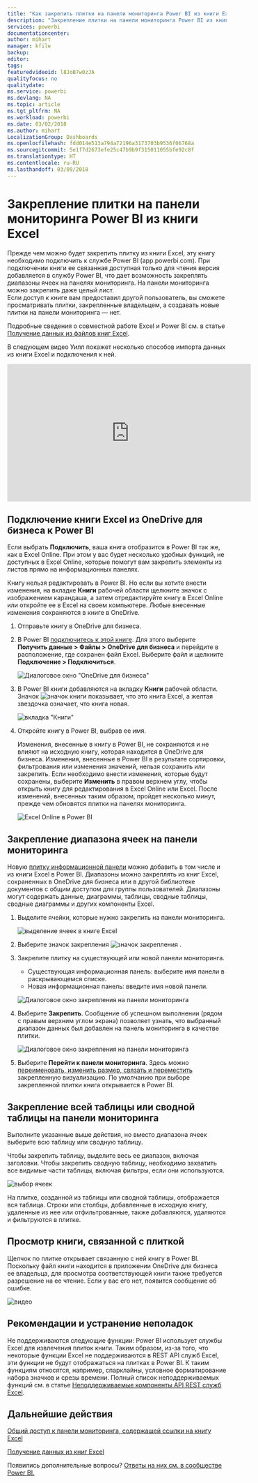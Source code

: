 ```yaml
---
title: "Как закрепить плитки на панели мониторинга Power BI из книги Excel"
description: "Закрепление плитки на панели мониторинга Power BI из книги Excel в OneDrive для бизнеса. Закрепление диапазонов, диаграмм, таблиц"
services: powerbi
documentationcenter: 
author: mihart
manager: kfile
backup: 
editor: 
tags: 
featuredvideoid: l8JoB7w0zJA
qualityfocus: no
qualitydate: 
ms.service: powerbi
ms.devlang: NA
ms.topic: article
ms.tgt_pltfrm: NA
ms.workload: powerbi
ms.date: 03/02/2018
ms.author: mihart
LocalizationGroup: Dashboards
ms.openlocfilehash: fdd014e513a794a72196a3173703b9536f06768a
ms.sourcegitcommit: 5e1f7d2673efe25c47b9b9f315011055bfe92c8f
ms.translationtype: HT
ms.contentlocale: ru-RU
ms.lasthandoff: 03/09/2018
---
```

# <a name="pin-a-tile-to-a-power-bi-dashboard-from-excel"></a>Закрепление плитки на панели мониторинга Power BI из книги Excel
Прежде чем можно будет закрепить плитку из книги Excel, эту книгу необходимо подключить к службе Power BI (app.powerbi.com). При подключении книги ее связанная доступная только для чтения версия добавляется в службу Power BI, что дает возможность закреплять диапазоны ячеек на панелях мониторинга. На панели мониторинга можно закрепить даже целый лист.  
Если доступ к книге вам предоставил другой пользователь, вы сможете просматривать плитки, закрепленные владельцем, а создавать новые плитки на панели мониторинга — нет. 

Подробные сведения о совместной работе Excel и Power BI см. в статье [Получение данных из файлов книг Excel](http://go.microsoft.com/fwlink/?LinkID=521962).

В следующем видео Уилл покажет несколько способов импорта данных из книги Excel и подключения к ней.

<iframe width="560" height="315" src="https://www.youtube.com/embed/l8JoB7w0zJA" frameborder="0" allowfullscreen></iframe>

## <a name="connect-your-excel-workbook-from-onedrive-for-business-to-power-bi"></a>Подключение книги Excel из OneDrive для бизнеса к Power BI
Если выбрать **Подключить**, ваша книга отобразится в Power BI так же, как в Excel Online. При этом у вас будет несколько удобных функций, не доступных в Excel Online, которые помогут вам закрепить элементы из листов прямо на информационных панелях.

Книгу нельзя редактировать в Power BI. Но если вы хотите внести изменения, на вкладке **Книги** рабочей области щелкните значок с изображением карандаша, а затем отредактируйте книгу в Excel Online или откройте ее в Excel на своем компьютере. Любые внесенные изменения сохраняются в книге в OneDrive.

1. Отправьте книгу в OneDrive для бизнеса.
2. В Power BI [подключитесь к этой книге](service-excel-workbook-files.md). Для этого выберите **Получить данные > Файлы > OneDrive для бизнеса** и перейдите в расположение, где сохранен файл Excel. Выберите файл и щелкните **Подключение > Подключиться**.

   ![Диалоговое окно "OneDrive для бизнеса"](media/service-dashboard-pin-tile-from-excel/power-bi-connect.png)

3. В Power BI книги добавляются на вкладку **Книги** рабочей области.  Значок ![значок книги](media/service-dashboard-pin-tile-from-excel/pbi_workbookicon.png) показывает, что это книга Excel, а желтая звездочка означает, что книга новая.
   
    
   ![вкладка "Книги"](media/service-dashboard-pin-tile-from-excel/power-bi-workbooks.png)
4. Откройте книгу в Power BI, выбрав ее имя.

    Изменения, внесенные в книгу в Power BI, не сохраняются и не влияют на исходную книгу, которая находится в OneDrive для бизнеса. Изменения, внесенные в Power BI в результате сортировки, фильтрования или изменения значений, нельзя сохранить или закрепить. Если необходимо внести изменения, которые будут сохранены, выберите **Изменить** в правом верхнем углу, чтобы открыть книгу для редактирования в Excel Online или Excel. После изменений, внесенных таким образом, пройдет несколько минут, прежде чем обновятся плитки на панелях мониторинга.
   
   
   ![Excel Online в Power BI](media/service-dashboard-pin-tile-from-excel/power-bi-opened.png)

## <a name="pin-a-range-of-cells-to-a-dashboard"></a>Закрепление диапазона ячеек на панели мониторинга
Новую [плитку информационной панели](service-dashboard-tiles.md) можно добавить в том числе и из книги Excel в Power BI. Диапазоны можно закреплять из книг Excel, сохраненных в OneDrive для бизнеса или в другой библиотеке документов с общим доступом для группы пользователей. Диапазоны могут содержать данные, диаграммы, таблицы, сводные таблицы, сводные диаграммы и других компоненты Excel.

1. Выделите ячейки, которые нужно закрепить на панели мониторинга.
   
    ![выделение ячеек в книге Excel](media/service-dashboard-pin-tile-from-excel/pbi_selectrange.png)
2. Выберите значок закрепления ![значок закрепления](media/service-dashboard-pin-tile-from-excel/pbi_pintile_small.png) . 
3. Закрепите плитку на существующей или новой панели мониторинга. 
   
   * Существующая информационная панель: выберите имя панели в раскрывающемся списке.
   * Новая информационная панель: введите имя новой панели.
   
    ![Диалоговое окно закрепления на панели мониторинга](media/service-dashboard-pin-tile-from-excel/pbi_dashdialog1.png)
4. Выберите **Закрепить**. Сообщение об успешном выполнении (рядом с правым верхним углом экрана) позволяет узнать, что выбранный диапазон данных был добавлен на панель мониторинга в качестве плитки. 
   
    ![Диалоговое окно закрепления на панели мониторинга](media/service-dashboard-pin-tile-from-excel/power-bi-go-to-dashboard.png)
5. Выберите **Перейти к панели мониторинга**. Здесь можно [переименовать, изменить размер, связать и переместить](service-dashboard-edit-tile.md) закрепленную визуализацию. По умолчанию при выборе закрепленной плитки книга открывается в Power BI.

## <a name="pin-an-entire-table-or-pivot-chart-to-a-dashboard"></a>Закрепление всей таблицы или сводной таблицы на панели мониторинга
Выполните указанные выше действия, но вместо диапазона ячеек выберите всю таблицу или сводную таблицу.

Чтобы закрепить таблицу, выделите весь ее диапазон, включая заголовки.  Чтобы закрепить сводную таблицу, необходимо захватить все видимые части таблицы, включая фильтры, если они используются.

 ![выбор ячеек](media/service-dashboard-pin-tile-from-excel/pbi_selecttable.png)

На плитке, созданной из таблицы или сводной таблицы, отображается вся таблица.  Строки или столбцы, добавленные в исходную книгу, удаленные из нее или отфильтрованные, также добавляются, удаляются и фильтруются в плитке.

## <a name="view-the-workbook-linked-to-the-tile"></a>Просмотр книги, связанной с плиткой
Щелчок по плитке открывает связанную с ней книгу в Power BI. Поскольку файл книги находится в приложении OneDrive для бизнеса ее владельца, для просмотра соответствующей книги также требуется разрешение на ее чтение. Если у вас его нет, появится сообщение об ошибке.  

 ![видео](media/service-dashboard-pin-tile-from-excel/pin-from-excel.gif)

## <a name="considerations-and-troubleshooting"></a>Рекомендации и устранение неполадок
Не поддерживаются следующие функции: Power BI использует службы Excel для извлечения плиток книги. Таким образом, из-за того, что некоторые функции Excel не поддерживаются в REST API служб Excel, эти функции не будут отображаться на плитках в Power BI. К таким функциям относятся, например, спарклайны, условное форматирование набора значков и срезы времени. Полный список неподдерживаемых функций см. в статье [Неподдерживаемые компоненты API REST служб Excel](http://msdn.microsoft.com/library/office/ff394477.aspx).

## <a name="next-steps"></a>Дальнейшие действия
[Общий доступ к панели мониторинга, содержащей ссылки на книгу Excel](service-share-dashboard-that-links-to-excel-onedrive.md)

[Получение данных из книг Excel](service-excel-workbook-files.md)

Появились дополнительные вопросы? [Ответы на них см. в сообществе Power BI.](http://community.powerbi.com/)

